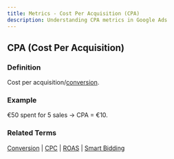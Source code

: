 ```yaml
---
title: Metrics - Cost Per Acquisition (CPA)
description: Understanding CPA metrics in Google Ads
---
```


## CPA (Cost Per Acquisition)

### Definition
Cost per acquisition/[conversion](/metrics/conversion).

### Example
€50 spent for 5 sales → CPA = €10.

### Related Terms
[Conversion](/metrics/conversion) | [CPC](/metrics/cpc) | [ROAS](/metrics/roas) | [Smart Bidding](/automation/smart-bidding)
